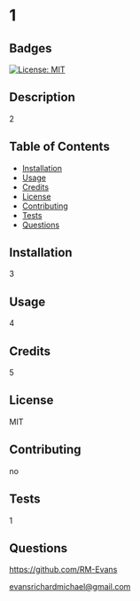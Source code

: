 # 1

  ## Badges
  [![License: MIT](https://img.shields.io/badge/License-MIT-blue.svg)](https://opensource.org/licenses/MIT)
  

  ## Description
  2

  ## Table of Contents

  * [Installation](#installation)
  * [Usage](#usage)
  * [Credits](#credits)
  * [License](#license)
  * [Contributing](#contributing)
  * [Tests](#tests)
  * [Questions](#questions) 

  ## Installation

  3

  ## Usage

  4

  ## Credits

  5

  ## License

  MIT

  ## Contributing

  no

  ## Tests

  1

  ## Questions

  https://github.com/RM-Evans

  evansrichardmichael@gmail.com
  
  